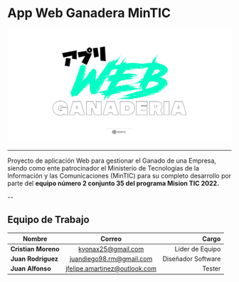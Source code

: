 # App Web Ganadera MinTIC

<p align="center">
  <img src="https://github.com/Kyonax/app-web-ganadera/blob/main/src/Images/Image_GitHub_App_Web.png">
    <br>    
</p>

---

Proyecto de aplicación Web para gestionar el Ganado de una Empresa, siendo como ente patrocinador el Ministerio de Tecnologías de la Información y las Comunicaciones (MinTIC) para
su completo desarrollo por parte del **equipo número 2 conjunto 35 del programa Mision TIC 2022.**

--

## Equipo de Trabajo

| Nombre              |            Correo             |              Cargo |
| ------------------- | :---------------------------: | -----------------: |
| **Cristian Moreno** |      kyonax25@gmail.com       |    Líder de Equipo |
| **Juan Rodriguez**  |   juandiego98.rm@gmail.com    | Diseñador Software |
| **Juan Alfonso**    | jfelipe.amartinez@outlook.com |             Tester |
